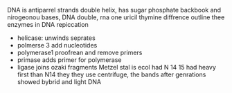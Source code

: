DNA is antiparrel strands double helix, has sugar phosphate backbook and nirogeonou bases, DNA double, rna one uricil thymine diffrence
outline thee enzymes in DNA repiccation
 - helicase: unwinds seprates
 - polmerse 3 add nucleotides
 - polymerase1 proofrean and remove primers
 - primase adds primer for polymerase
 - ligase joins ozaki fragments
Metzel stal is ecol had N 14 15 had heavy first than N14 they they use  centrifuge, the bands after genrations showed bybrid and light DNA



<!--stackedit_data:
eyJoaXN0b3J5IjpbMTU5NTkwNDI1NF19
-->